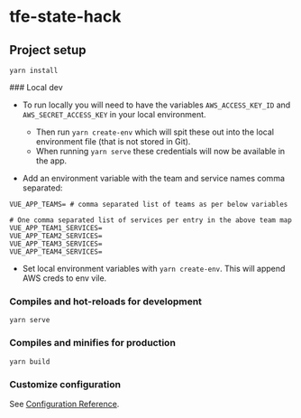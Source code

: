 # tfe-state-hack

## Project setup
```
yarn install
```

### Local dev

* To run locally you will need to have the variables `AWS_ACCESS_KEY_ID` and `AWS_SECRET_ACCESS_KEY` in your local environment.
    * Then run `yarn create-env` which will spit these out into the local environment file (that is not stored in Git).
    * When running `yarn serve` these credentials will now be available in the app.

* Add an environment variable with the team and service names comma separated:
```
VUE_APP_TEAMS= # comma separated list of teams as per below variables

# One comma separated list of services per entry in the above team map
VUE_APP_TEAM1_SERVICES=
VUE_APP_TEAM2_SERVICES=
VUE_APP_TEAM3_SERVICES=
VUE_APP_TEAM4_SERVICES=
```


* Set local environment variables with `yarn create-env`. This will append AWS creds to env vile.

### Compiles and hot-reloads for development
```
yarn serve
```

### Compiles and minifies for production
```
yarn build
```

### Customize configuration
See [Configuration Reference](https://cli.vuejs.org/config/).
